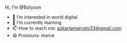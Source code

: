 Hi, I’m @Botyson
- 👀 I’m interested in world digital
- 🌱 I’m currently learning 
- 📫 How to reach me: azkartamarcelo33@gmail.com
- 😄 Pronouns: marce


<!---
Botyson/Botyson is a ✨ special ✨ repository because its `README.md` (this file) appears on your GitHub profile.
You can click the Preview link to take a look at your changes.
--->
